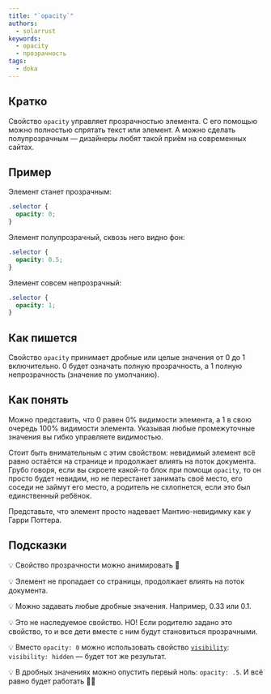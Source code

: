 ```yaml
---
title: "`opacity`"
authors:
  - solarrust
keywords:
  - opacity
  - прозрачность
tags:
  - doka
---
```


## Кратко

Свойство `opacity` управляет прозрачностью элемента. С его помощью можно полностью спрятать текст или элемент. А можно сделать полупрозрачным — дизайнеры любят такой приём на современных сайтах.

## Пример

Элемент станет прозрачным:

```css
.selector {
  opacity: 0;
}
```

Элемент полупрозрачный, сквозь него видно фон:

```css
.selector {
  opacity: 0.5;
}
```

Элемент совсем непрозрачный:

```css
.selector {
  opacity: 1;
}
```

## Как пишется

Свойство `opacity` принимает дробные или целые значения от 0 до 1 включительно. 0 будет означать полную прозрачность, а 1 полную непрозрачность (значение по умолчанию).

## Как понять

Можно представить, что 0 равен 0% видимости элемента, а 1 в свою очередь 100% видимости элемента. Указывая любые промежуточные значения вы гибко управляете видимостью.

Стоит быть внимательным с этим свойством: невидимый элемент всё равно остаётся на странице и продолжает влиять на поток документа. Грубо говоря, если вы скроете какой-то блок при помощи `opacity`, то он просто будет невидим, но не перестанет занимать своё место, его соседи не займут его место, а родитель не схлопнется, если это был единственный ребёнок.

Представьте, что элемент просто надевает Мантию-невидимку как у Гарри Поттера.

## Подсказки

💡 Свойство прозрачности можно анимировать 🎉

💡 Элемент не пропадает со страницы, продолжает влиять на поток документа.

💡 Можно задавать любые дробные значения. Например, 0.33 или 0.1.

💡 Это не наследуемое свойство. НО! Если родителю задано это свойство, то и все дети вместе с ним будут становиться прозрачными.

💡 Вместо `opacity: 0` можно использовать свойство [`visibility`](/css/visibility/): `visibility: hidden` — будет тот же результат.

💡 В дробных значениях можно опустить первый ноль: `opacity: .5`. И всё равно будет работать 🧙‍♀️
